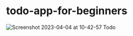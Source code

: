# todo-app-for-beginners
![Screenshot 2023-04-04 at 10-42-57 Todo](https://user-images.githubusercontent.com/54779057/229768020-7129c173-a86a-4d5c-97a1-e5e974d8531b.png)
